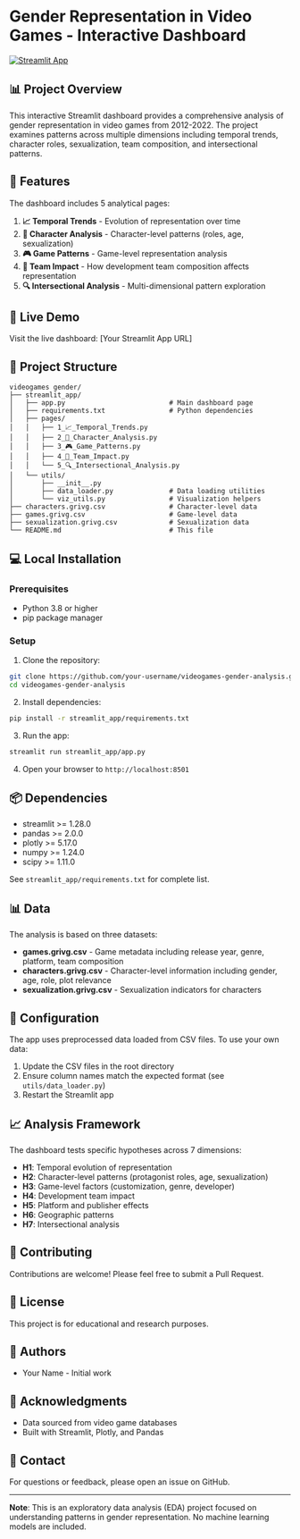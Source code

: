 # Gender Representation in Video Games - Interactive Dashboard

[![Streamlit App](https://static.streamlit.io/badges/streamlit_badge_black_white.svg)](https://your-app-url.streamlit.app)

## 📊 Project Overview

This interactive Streamlit dashboard provides a comprehensive analysis of gender representation in video games from 2012-2022. The project examines patterns across multiple dimensions including temporal trends, character roles, sexualization, team composition, and intersectional patterns.

## 🎯 Features

The dashboard includes 5 analytical pages:

1. **📈 Temporal Trends** - Evolution of representation over time
2. **👥 Character Analysis** - Character-level patterns (roles, age, sexualization)
3. **🎮 Game Patterns** - Game-level representation analysis
4. **👥 Team Impact** - How development team composition affects representation
5. **🔍 Intersectional Analysis** - Multi-dimensional pattern exploration

## 🚀 Live Demo

Visit the live dashboard: [Your Streamlit App URL]

## 📁 Project Structure

```
videogames gender/
├── streamlit_app/
│   ├── app.py                          # Main dashboard page
│   ├── requirements.txt                # Python dependencies
│   ├── pages/
│   │   ├── 1_📈_Temporal_Trends.py
│   │   ├── 2_👥_Character_Analysis.py
│   │   ├── 3_🎮_Game_Patterns.py
│   │   ├── 4_👥_Team_Impact.py
│   │   └── 5_🔍_Intersectional_Analysis.py
│   └── utils/
│       ├── __init__.py
│       ├── data_loader.py              # Data loading utilities
│       └── viz_utils.py                # Visualization helpers
├── characters.grivg.csv                # Character-level data
├── games.grivg.csv                     # Game-level data
├── sexualization.grivg.csv             # Sexualization data
└── README.md                           # This file
```

## 💻 Local Installation

### Prerequisites

- Python 3.8 or higher
- pip package manager

### Setup

1. Clone the repository:
```bash
git clone https://github.com/your-username/videogames-gender-analysis.git
cd videogames-gender-analysis
```

2. Install dependencies:
```bash
pip install -r streamlit_app/requirements.txt
```

3. Run the app:
```bash
streamlit run streamlit_app/app.py
```

4. Open your browser to `http://localhost:8501`

## 📦 Dependencies

- streamlit >= 1.28.0
- pandas >= 2.0.0
- plotly >= 5.17.0
- numpy >= 1.24.0
- scipy >= 1.11.0

See `streamlit_app/requirements.txt` for complete list.

## 📊 Data

The analysis is based on three datasets:

- **games.grivg.csv** - Game metadata including release year, genre, platform, team composition
- **characters.grivg.csv** - Character-level information including gender, age, role, plot relevance
- **sexualization.grivg.csv** - Sexualization indicators for characters

## 🔧 Configuration

The app uses preprocessed data loaded from CSV files. To use your own data:

1. Update the CSV files in the root directory
2. Ensure column names match the expected format (see `utils/data_loader.py`)
3. Restart the Streamlit app

## 📈 Analysis Framework

The dashboard tests specific hypotheses across 7 dimensions:

- **H1**: Temporal evolution of representation
- **H2**: Character-level patterns (protagonist roles, age, sexualization)
- **H3**: Game-level factors (customization, genre, developer)
- **H4**: Development team impact
- **H5**: Platform and publisher effects
- **H6**: Geographic patterns
- **H7**: Intersectional analysis

## 🤝 Contributing

Contributions are welcome! Please feel free to submit a Pull Request.

## 📝 License

This project is for educational and research purposes.

## 👥 Authors

- Your Name - Initial work

## 🙏 Acknowledgments

- Data sourced from video game databases
- Built with Streamlit, Plotly, and Pandas

## 📧 Contact

For questions or feedback, please open an issue on GitHub.

---

**Note**: This is an exploratory data analysis (EDA) project focused on understanding patterns in gender representation. No machine learning models are included.
